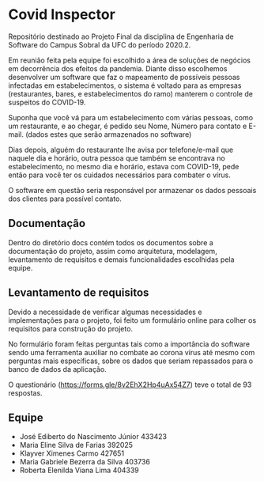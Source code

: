 # Covid Inspector
Repositório destinado ao Projeto Final da disciplina de Engenharia de Software do Campus Sobral da UFC do período 2020.2.

Em reunião feita pela equipe foi escolhido a área de soluções de negócios em decorrência dos efeitos da pandemia. Diante disso escolhemos desenvolver um software que faz o mapeamento de possíveis pessoas infectadas em estabelecimentos, o sistema é voltado para as empresas (restaurantes, bares, e estabelecimentos do ramo) manterem o controle de suspeitos do COVID-19. 

Suponha que você vá para um estabelecimento com várias pessoas, como um restaurante, e ao chegar, é pedido seu Nome, Número para contato e E-mail. (dados estes que serão armazenados no software)

Dias depois, alguém do restaurante lhe avisa por telefone/e-mail que naquele dia e horário, outra pessoa que também se encontrava no estabelecimento, no mesmo dia e horário,  estava com COVID-19, pede então para você ter os cuidados necessários para combater o vírus.

O software em questão seria responsável por armazenar os dados pessoais dos clientes para possível contato.

## Documentação
Dentro do diretório docs contém todos os documentos sobre a documentação do projeto, assim como arquitetura, modelagem, levantamento de requisitos e demais funcionalidades escolhidas pela equipe.

## Levantamento de requisitos
Devido a necessidade de verificar algumas necessidades e implementações para o projeto, foi feito um formulário online para colher os requisitos para construção do projeto.

No formulário foram feitas perguntas tais como a importância do software sendo uma ferramenta auxiliar no combate ao corona vírus até mesmo com perguntas mais específicas, sobre os dados que seriam repassados para o banco de dados da aplicação.

O questionário (https://forms.gle/8v2EhX2Hp4uAx54Z7) teve o total de 93 respostas.

## Equipe

 - José Ediberto do Nascimento Júnior 433423
 - Maria Eline Silva de Farias 392025
 - Klayver Ximenes Carmo 427651
 - Maria Gabriele Bezerra da Silva 403736
 - Roberta Elenilda Viana Lima 404339
